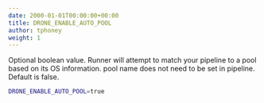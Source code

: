 ```yaml
---
date: 2000-01-01T00:00:00+00:00
title: DRONE_ENABLE_AUTO_POOL
author: tphoney
weight: 1
---
```


Optional boolean value. Runner will attempt to match your pipeline to a pool based on its OS information. pool name does not need to be set in pipeline. Default is false.

```bash
DRONE_ENABLE_AUTO_POOL=true
```
